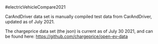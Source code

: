 #electricVehicleCompare2021


CarAndDriver data set is manually compiled test data from CarAndDriver, updated as of July 2021.

The chargeprice data set (the json) is current as of July 30 2021, and can be found here: https://github.com/chargeprice/open-ev-data
